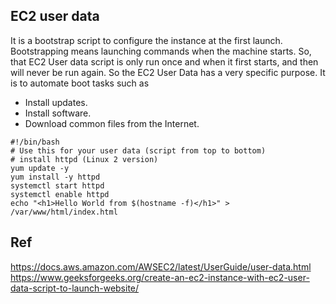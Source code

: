 ## EC2 user data

It is a bootstrap script to configure the instance at the first launch. Bootstrapping means launching commands when the machine starts. So, that EC2 User data script is only run once and when it first starts, and then will never be run again. So the EC2 User Data has a very specific purpose. It is to automate boot tasks such as

- Install updates.
- Install software.
- Download common files from the Internet.

```
#!/bin/bash
# Use this for your user data (script from top to bottom)
# install httpd (Linux 2 version)
yum update -y
yum install -y httpd
systemctl start httpd
systemctl enable httpd
echo "<h1>Hello World from $(hostname -f)</h1>" > /var/www/html/index.html
```

## Ref

https://docs.aws.amazon.com/AWSEC2/latest/UserGuide/user-data.html
https://www.geeksforgeeks.org/create-an-ec2-instance-with-ec2-user-data-script-to-launch-website/
